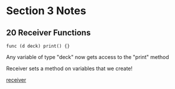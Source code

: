 # Section 3 Notes

## 20 Receiver Functions

```
func (d deck) print() {}
```
Any variable of type "deck" now gets access to the "print" method

Receiver sets a method on variables that we create!

[receiver](https://user-images.githubusercontent.com/46252200/232256629-8d9d08ad-6e45-4883-8322-b03dd195fe42.png)
